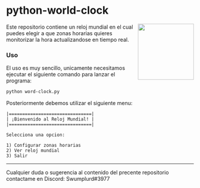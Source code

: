 # python-world-clock

<img align="right" src="https://upload.wikimedia.org/wikipedia/commons/thumb/c/c3/Python-logo-notext.svg/1200px-Python-logo-notext.svg.png" height="150px">

Este repositorio contiene un reloj mundial en el cual puedes elegir a que zonas horarias quieres monitorizar la hora actualizandose en tiempo real.

### Uso

El uso es muy sencillo, unicamente necesitamos ejecutar el siguiente comando para lanzar el programa:

```bash
python word-clock.py
```

Posteriormente debemos utilizar el siguiente menu:

```
|===============================|
| ¡Bienvenido al Reloj Mundial! |
|===============================|

Selecciona una opcion:

1) Configurar zonas horarias
2) Ver reloj mundial
3) Salir
```

---

Cualquier duda o sugerencia al contenido del precente repositorio contactame en Discord: Swumplurd#3977
